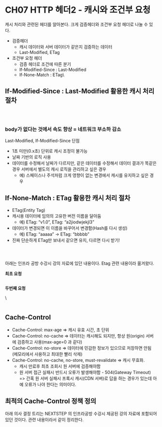 # CH07 HTTP 헤더2 - 캐시와 조건부 요청

캐시 처리와 관련된 헤더를 알아본다. 크게 검증헤더와 조건부 요청 헤더로 나눌 수 있다.

* 검증헤더
  * 캐시 데이터와 서버 데이터가 같은지 검증하는 데이터
  * Last-Modified, ETag
* 조건부 요청 헤더
  * 검증 헤더로 조건에 따른 분기
  * If-Modified-Since : Last-Modified
  * If-None-Match : ETag\


## **If-Modified-Since : Last-Modified 활용한 캐시 처리 절차**

<figure><img src="http://localhost:4000/assets/images/infra/header-cache-1.png" alt=""><figcaption></figcaption></figure>



<figure><img src="http://localhost:4000/assets/images/infra/header-cache-2.png" alt=""><figcaption></figcaption></figure>



<figure><img src="http://localhost:4000/assets/images/infra/header-cache-3.png" alt=""><figcaption></figcaption></figure>

### **body가 없다는 것에서 속도 향상 = 네트워크 부소하 감소**

Last-Modified, If-Modified-Since 단점

* 1초 미만(0.x초) 단위로 캐시 조정이 불가능
* 날짜 기반의 로직 사용
* 데이터를 수정해서 날짜가 다르지만, 같은 데이터를 수정해서 데이터 결과가 똑같은 경우 서버에서 별도의 캐시 로직을 관리하고 싶은 경우
  * 예) 스페이스나 주석처럼 크게 영향이 없는 변경에서 캐시를 유지하고 싶은 경우



## **If-None-Match : ETag 활용한 캐시 처리 절차**

* ETag(Entity Tag)
* 캐시용 데이터에 임의의 고유한 버전 이름을 달아둠
  * 예) ETag: “v1.0”, ETag: “a2jiodwjekjl3”
* 데이터가 변경되면 이 이름을 바꾸어서 변경함(Hash를 다시 생성)
  * 예) ETag: “aaaaa” -> ETag: “bbbbb”
* 진짜 단순하게 ETag만 보내서 같으면 유지, 다르면 다시 받기!

<figure><img src="http://localhost:4000/assets/images/infra/header-etag-1.png" alt=""><figcaption></figcaption></figure>



<figure><img src="http://localhost:4000/assets/images/infra/header-etag-2.png" alt=""><figcaption></figcaption></figure>



<figure><img src="http://localhost:4000/assets/images/infra/header-etag-3.png" alt=""><figcaption></figcaption></figure>

아래는 인프라 공방 수강시 강의 자료에 있던 내용이다. Etag 관련 내용이라 옮겨왔다.

**최초 요청**

<figure><img src="https://nextstep-storage.s3.ap-northeast-2.amazonaws.com/4b0db36dbf0b498dac9866457d053030" alt=""><figcaption></figcaption></figure>

**두번째 요청**

\


<figure><img src="https://nextstep-storage.s3.ap-northeast-2.amazonaws.com/31006899bb5b498bac87b9c69d183f99" alt=""><figcaption></figcaption></figure>

## **Cache-Control**

* Cache-Control: max-age => 캐시 유효 시간, 초 단위
* Cache-Control: no-cache => 데이터는 캐시해도 되지만, 항상 원(origin) 서버에 검증하고 사용(max-age=0 과 같다)
* Cache-Control: no-store => 데이터에 민감한 정보가 있으므로 저장하면 안됨 (메모리에서 사용하고 최대한 빨리 삭제)
* Cache-Control: no-cache, no-store, must-revalidate => 캐시 무효화.
  * 캐시 만료후 최초 조회시 원 서버에 검증해야함
  * 원 서버 접근 실패시 반드시 오류가 발생해야함 - 504(Gateway Timeout) => 간혹 원 서버 실패시 프록시 캐시(CDN 서버)로 답을 하는 경우가 있는데 아예 오류가 나야 한다는 의미이다.

## 최적의 Cache-Control 정책 정의

아래 의사 결정 트리는 NEXTSTEP 의 인프라공방 수강시 제공된 강의 자료에 포함되어 있던 것이다. 관련 내용이라서 같이 정리한다.

<figure><img src="https://techcourse-storage.s3.ap-northeast-2.amazonaws.com/03d7194f009e43999c108da9ff94e718" alt=""><figcaption></figcaption></figure>

